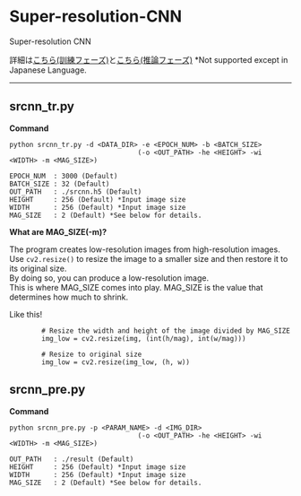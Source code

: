 # Super-resolution-CNN
Super-resolution CNN

詳細は[こちら(訓練フェーズ)](https://qiita.com/hima_zin331/items/7cdb6e12bcc85b683c26)と[こちら(推論フェーズ)](https://qiita.com/hima_zin331/items/ebb6046a2a8d860254e1)
*Not supported except in Japanese Language.

___

## srcnn_tr.py

**Command**  
```
python srcnn_tr.py -d <DATA_DIR> -e <EPOCH_NUM> -b <BATCH_SIZE>
                                (-o <OUT_PATH> -he <HEIGHT> -wi <WIDTH> -m <MAG_SIZE>)
                                
EPOCH_NUM  : 3000 (Default)  
BATCH_SIZE : 32 (Default)
OUT_PATH   : ./srcnn.h5 (Default)  
HEIGHT     : 256 (Default) *Input image size
WIDTH      : 256 (Default) *Input image size
MAG_SIZE   : 2 (Default) *See below for details.
```

**What are MAG_SIZE(-m)?**

The program creates low-resolution images from high-resolution images.  
Use `cv2.resize()` to resize the image to a smaller size and then restore it to its original size.  
By doing so, you can produce a low-resolution image.  
This is where MAG_SIZE comes into play. MAG_SIZE is the value that determines how much to shrink.

Like this!
```
        # Resize the width and height of the image divided by MAG_SIZE
        img_low = cv2.resize(img, (int(h/mag), int(w/mag)))
        
        # Resize to original size
        img_low = cv2.resize(img_low, (h, w))
```

## srcnn_pre.py

**Command**  
```
python srcnn_pre.py -p <PARAM_NAME> -d <IMG_DIR>
                                (-o <OUT_PATH> -he <HEIGHT> -wi <WIDTH> -m <MAG_SIZE>)
                                
OUT_PATH   : ./result (Default)  
HEIGHT     : 256 (Default) *Input image size
WIDTH      : 256 (Default) *Input image size
MAG_SIZE   : 2 (Default) *See below for details.
```
